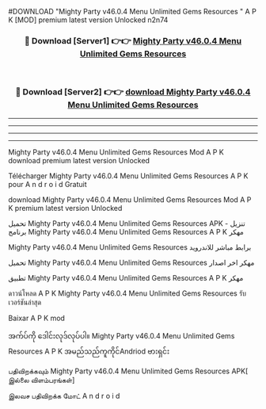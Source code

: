 #DOWNLOAD "Mighty Party v46.0.4 Menu Unlimited Gems Resources " A P K [MOD] premium latest version Unlocked n2n74 



<div align="center">

<h3>🔴 Download [Server1] 👉👉 <a href="https://apkdownload12.web.app/?title=Mighty Party v46.0.4 Menu Unlimited Gems Resources ">Mighty Party v46.0.4 Menu Unlimited Gems Resources  </a></h3><br>

<h3>🔴 Download [Server2] 👉👉 <a href="https://apkdownload12.web.app/?title=Mighty Party v46.0.4 Menu Unlimited Gems Resources ">download Mighty Party v46.0.4 Menu Unlimited Gems Resources  </a></h3>
</div>


----------------------------------------------------------

----------------------------------------------------------

----------------------------------------------------------

----------------------------------------------------------


Mighty Party v46.0.4 Menu Unlimited Gems Resources  Mod A P K download premium latest version Unlocked

Télécharger  Mighty Party v46.0.4 Menu Unlimited Gems Resources  A P K pour A n d r o i d Gratuit

download Mighty Party v46.0.4 Menu Unlimited Gems Resources  Mod A P K premium latest version Unlocked

تحميل Mighty Party v46.0.4 Menu Unlimited Gems Resources  APK - تنزيل برنامج Mighty Party v46.0.4 Menu Unlimited Gems Resources  A P K مهكر

Mighty Party v46.0.4 Menu Unlimited Gems Resources  برابط مباشر للاندرويد

تحميل Mighty Party v46.0.4 Menu Unlimited Gems Resources  مهكر اخر اصدار

تطبيق Mighty Party v46.0.4 Menu Unlimited Gems Resources  A P K مهكر

ดาวน์โหลด A P K Mighty Party v46.0.4 Menu Unlimited Gems Resources  รับเวอร์ชันล่าสุด

Baixar A P K mod

အက်ပ်ကို ဒေါင်းလုဒ်လုပ်ပါ။ Mighty Party v46.0.4 Menu Unlimited Gems Resources  A P K အမည်သည်ကူကိုင်Andriod ဗားရှင်း

பதிவிறக்கவும் Mighty Party v46.0.4 Menu Unlimited Gems Resources  APK[ இல்லை விளம்பரங்கள்] 
 
இலவச பதிவிறக்க மோட் A n d r o i d



